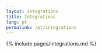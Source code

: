 ```yaml
---
layout: integrations
title: Integrations
lang: pt
permalink: /pt/integrations
---
```


{% include pages/integrations.md %}
